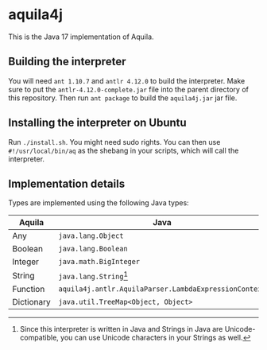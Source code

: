 # aquila4j

This is the Java 17 implementation of Aquila.

## Building the interpreter

You will need `ant 1.10.7` and `antlr 4.12.0` to build the interpreter.
Make sure to put the `antlr-4.12.0-complete.jar` file into the parent directory of this repository.
Then run `ant package` to build the `aquila4j.jar` jar file.

## Installing the interpreter on Ubuntu

Run `./install.sh`. You might need sudo rights.
You can then use `#!/usr/local/bin/aq` as the shebang in your scripts, which will call the interpreter.

## Implementation details

Types are implemented using the following Java types:

| Aquila     | Java                                                  |
|------------|-------------------------------------------------------|
| Any        | `java.lang.Object`                                    |
| Boolean    | `java.lang.Boolean`                                   |
| Integer    | `java.math.BigInteger`                                |
| String     | `java.lang.String`[^1]                                |
| Function   | `aquila4j.antlr.AquilaParser.LambdaExpressionContext` |
| Dictionary | `java.util.TreeMap<Object, Object>`                   |

[^1]: Since this interpreter is written in Java and Strings in Java are Unicode-compatible, you can use Unicode characters in your Strings as well.
